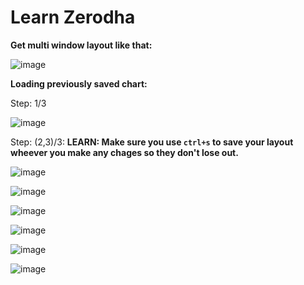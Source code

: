 # Learn Zerodha

**Get multi window layout like that:**

![image](https://github.com/sahilrajput03/sahilrajput03/assets/31458531/4f44de1d-877c-4cd0-9c45-e8544dd7f6ff)

**Loading previously saved chart:**

Step: 1/3

![image](https://github.com/sahilrajput03/sahilrajput03/assets/31458531/7d207b13-fa44-4006-b06f-6ea2a9a4b349)

Step: (2,3)/3: **LEARN: Make sure you use `ctrl+s` to save your layout wheever you make any chages so they don't lose out.**

![image](https://github.com/sahilrajput03/sahilrajput03/assets/31458531/a7a7c78c-329e-48e1-b0c4-519a74cceca1)


![image](https://github.com/sahilrajput03/sahilrajput03/assets/31458531/54de68c9-cdc6-4fd4-a948-c27e28fc4c6d)

![image](https://github.com/sahilrajput03/sahilrajput03/assets/31458531/1b3344dd-9ca9-4bef-81cf-24fd405a9e71)

![image](https://github.com/sahilrajput03/sahilrajput03/assets/31458531/2a5fb1e1-8f1e-4a23-8ff6-108de303f846)

![image](https://github.com/sahilrajput03/sahilrajput03/assets/31458531/08c473dd-3fc1-42df-a6ca-00b6932ef08b)

![image](https://github.com/sahilrajput03/sahilrajput03/assets/31458531/31bcaf25-0b04-4147-9308-02229177102a)
